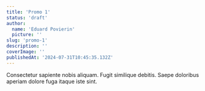 ```yaml
---
title: 'Promo 1'
status: 'draft'
author:
  name: 'Eduard Povierin'
  picture: ''
slug: 'promo-1'
description: ''
coverImage: ''
publishedAt: '2024-07-31T10:45:35.132Z'
---
```


Consectetur sapiente nobis aliquam. Fugit similique debitis. Saepe doloribus aperiam dolore fuga itaque iste sint.